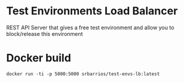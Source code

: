 # Test Environments Load Balancer

REST API Server that gives a free test environment and allow you to block/release this environment


Docker build
============

`docker run -ti -p 5000:5000 srbarrios/test-envs-lb:latest`

